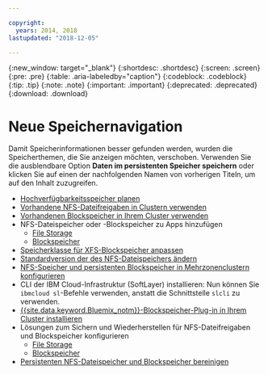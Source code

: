```yaml
---

copyright:
  years: 2014, 2018
lastupdated: "2018-12-05"

---
```


{:new_window: target="_blank"}
{:shortdesc: .shortdesc}
{:screen: .screen}
{:pre: .pre}
{:table: .aria-labeledby="caption"}
{:codeblock: .codeblock}
{:tip: .tip}
{:note: .note}
{:important: .important}
{:deprecated: .deprecated}
{:download: .download}


# Neue Speichernavigation
Damit Speicherinformationen besser gefunden werden, wurden die Speicherthemen, die Sie anzeigen möchten, verschoben. Verwenden Sie die ausblendbare Option **Daten im persistenten Speicher speichern** oder klicken Sie auf einen der nachfolgenden Namen von vorherigen Titeln, um auf den Inhalt zuzugreifen.

*  [Hochverfügbarkeitsspeicher planen](cs_storage_planning.html#storage_planning)
*  [Vorhandene NFS-Dateifreigaben in Clustern verwenden](cs_storage_file.html#existing_file)
*  [Vorhandenen Blockspeicher in Ihrem Cluster verwenden](cs_storage_block.html#existing_block)
*  NFS-Dateispeicher oder -Blockspeicher zu Apps hinzufügen
    * [File Storage](cs_storage_file.html#add_file)
    * [Blockspeicher](cs_storage_block.html#add_block)
*  [Speicherklasse für XFS-Blockspeicher anpassen](cs_storage_block.html#custom_storageclass)
*  [Standardversion der des NFS-Dateispeichers ändern](cs_storage_file.html#nfs_version)
*  [NFS-Speicher und persistenten Blockspeicher in Mehrzonenclustern konfigurieren](cs_storage_basics.html#multizone)
*  CLI der IBM Cloud-Infrastruktur (SoftLayer) installieren: Nun können Sie `ibmcloud sl`-Befehle verwenden, anstatt die Schnittstelle `slcli` zu verwenden.
*  [{{site.data.keyword.Bluemix_notm}}-Blockspeicher-Plug-in in Ihrem Cluster installieren](cs_storage_block.html#install_block)
*  Lösungen zum Sichern und Wiederherstellen für NFS-Dateifreigaben und Blockspeicher konfigurieren
    * [File Storage](cs_storage_file.html#backup_restore)
    * [Blockspeicher](cs_storage_block.html#backup_restore)
*  [Persistenten NFS-Dateispeicher und Blockspeicher bereinigen](cs_storage_remove.html#cleanup)
